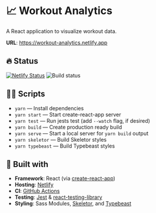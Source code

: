 # 📈 Workout Analytics

A React application to visualize workout data.

**URL**: https://workout-analytics.netlify.app

## 🔥 Status

[![Netlify Status](https://api.netlify.com/api/v1/badges/6edc21c6-07e8-4bb5-978b-7674ee04ddd5/deploy-status)](https://app.netlify.com/sites/workout-analytics/deploys) ![Build status](https://github.com/xdmorgan/workout-analytics/workflows/Main/badge.svg)

## 🏃‍♂️ Scripts

- `yarn` &mdash; Install dependencies
- `yarn start` &mdash; Start create-react-app server
- `yarn test` &mdash; Run jests test (add `--watch` flag, if desired)
- `yarn build` &mdash; Create production ready build
- `yarn serve` &mdash; Start a local server for `yarn build` output
- `yarn skeletor` &mdash; Build Skeletor styles
- `yarn typebeast` &mdash; Build Typebeast styles

## 🎨 Built with

- **Framework**: React (via [create-react-app](https://github.com/facebook/create-react-app))
- **Hosting**: [Netlify](https://www.netlify.com/)
- **CI**: [GitHub Actions](https://github.com/xdmorgan/workout-analytics/actions)
- **Testing**: [Jest](https://jestjs.io/) & [react-testing-library](https://testing-library.com/)
- **Styling**: Sass Modules, [Skeletor](https://www.npmjs.com/package/@skeletor/css), and [Typebeast](https://www.npmjs.com/package/typebeast)
